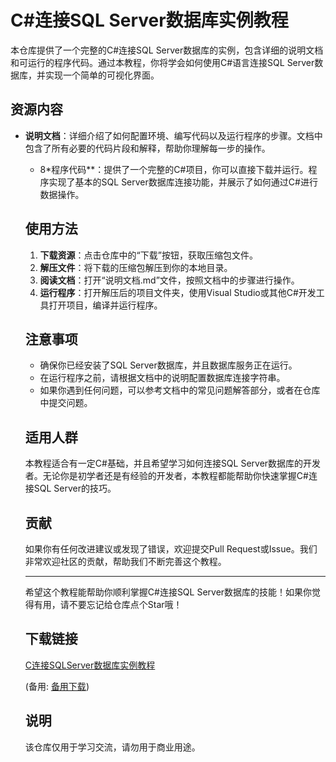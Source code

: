 # C#连接SQL Server数据库实例教程

本仓库提供了一个完整的C#连接SQL Server数据库的实例，包含详细的说明文档和可运行的程序代码。通过本教程，你将学会如何使用C#语言连接SQL Server数据库，并实现一个简单的可视化界面。

## 资源内容

- **说明文档**：详细介绍了如何配置环境、编写代码以及运行程序的步骤。文档中包含了所有必要的代码片段和解释，帮助你理解每一步的操作。

  - 8*程序代码**：提供了一个完整的C#项目，你可以直接下载并运行。程序实现了基本的SQL Server数据库连接功能，并展示了如何通过C#进行数据操作。

  ## 使用方法

  1. **下载资源**：点击仓库中的“下载”按钮，获取压缩包文件。
  2. **解压文件**：将下载的压缩包解压到你的本地目录。
  3. **阅读文档**：打开“说明文档.md”文件，按照文档中的步骤进行操作。
  4. **运行程序**：打开解压后的项目文件夹，使用Visual Studio或其他C#开发工具打开项目，编译并运行程序。

  ## 注意事项

  - 确保你已经安装了SQL Server数据库，并且数据库服务正在运行。
  - 在运行程序之前，请根据文档中的说明配置数据库连接字符串。
  - 如果你遇到任何问题，可以参考文档中的常见问题解答部分，或者在仓库中提交问题。

  ## 适用人群

  本教程适合有一定C#基础，并且希望学习如何连接SQL Server数据库的开发者。无论你是初学者还是有经验的开发者，本教程都能帮助你快速掌握C#连接SQL Server的技巧。

  ## 贡献

  如果你有任何改进建议或发现了错误，欢迎提交Pull Request或Issue。我们非常欢迎社区的贡献，帮助我们不断完善这个教程。

  ---

  希望这个教程能帮助你顺利掌握C#连接SQL Server数据库的技能！如果你觉得有用，请不要忘记给仓库点个Star哦！

  ## 下载链接
  [C连接SQLServer数据库实例教程](https://pan.quark.cn/s/10a6188f4b9b) 

  (备用: [备用下载](https://pan.baidu.com/s/1L6u2gi58LRREZqKpo0L1Dg?pwd=1234))

  ## 说明

  该仓库仅用于学习交流，请勿用于商业用途。
